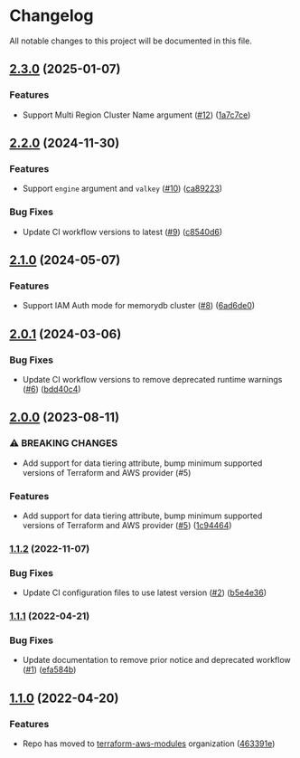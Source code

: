 # Changelog

All notable changes to this project will be documented in this file.

## [2.3.0](https://github.com/terraform-aws-modules/terraform-aws-memory-db/compare/v2.2.0...v2.3.0) (2025-01-07)


### Features

* Support Multi Region Cluster Name argument ([#12](https://github.com/terraform-aws-modules/terraform-aws-memory-db/issues/12)) ([1a7c7ce](https://github.com/terraform-aws-modules/terraform-aws-memory-db/commit/1a7c7cedfdae4ebb89dd3456952084382e2f5001))

## [2.2.0](https://github.com/terraform-aws-modules/terraform-aws-memory-db/compare/v2.1.0...v2.2.0) (2024-11-30)


### Features

* Support `engine` argument and `valkey` ([#10](https://github.com/terraform-aws-modules/terraform-aws-memory-db/issues/10)) ([ca89223](https://github.com/terraform-aws-modules/terraform-aws-memory-db/commit/ca8922385e93a7fce0fecfbb66b8f6e368a8d266))


### Bug Fixes

* Update CI workflow versions to latest ([#9](https://github.com/terraform-aws-modules/terraform-aws-memory-db/issues/9)) ([c8540d6](https://github.com/terraform-aws-modules/terraform-aws-memory-db/commit/c8540d6cea45cd7cfb61793838c097f14c64c0fd))

## [2.1.0](https://github.com/terraform-aws-modules/terraform-aws-memory-db/compare/v2.0.1...v2.1.0) (2024-05-07)


### Features

* Support IAM Auth mode for memorydb cluster ([#8](https://github.com/terraform-aws-modules/terraform-aws-memory-db/issues/8)) ([6ad6de0](https://github.com/terraform-aws-modules/terraform-aws-memory-db/commit/6ad6de024f49d24655299d567163b8109ec4d526))

## [2.0.1](https://github.com/terraform-aws-modules/terraform-aws-memory-db/compare/v2.0.0...v2.0.1) (2024-03-06)


### Bug Fixes

* Update CI workflow versions to remove deprecated runtime warnings ([#6](https://github.com/terraform-aws-modules/terraform-aws-memory-db/issues/6)) ([bdd40c4](https://github.com/terraform-aws-modules/terraform-aws-memory-db/commit/bdd40c4449e27134a5a66da46d1d24a61bb5d391))

## [2.0.0](https://github.com/terraform-aws-modules/terraform-aws-memory-db/compare/v1.1.2...v2.0.0) (2023-08-11)


### ⚠ BREAKING CHANGES

* Add support for data tiering attribute, bump minimum supported versions of Terraform and AWS provider (#5)

### Features

* Add support for data tiering attribute, bump minimum supported versions of Terraform and AWS provider ([#5](https://github.com/terraform-aws-modules/terraform-aws-memory-db/issues/5)) ([1c94464](https://github.com/terraform-aws-modules/terraform-aws-memory-db/commit/1c94464a0b18e4355988b776973f64cf6f76625a))

### [1.1.2](https://github.com/terraform-aws-modules/terraform-aws-memory-db/compare/v1.1.1...v1.1.2) (2022-11-07)


### Bug Fixes

* Update CI configuration files to use latest version ([#2](https://github.com/terraform-aws-modules/terraform-aws-memory-db/issues/2)) ([b5e4e36](https://github.com/terraform-aws-modules/terraform-aws-memory-db/commit/b5e4e36d3702772163698318ce7fe7ef7cc47668))

### [1.1.1](https://github.com/terraform-aws-modules/terraform-aws-memory-db/compare/v1.1.0...v1.1.1) (2022-04-21)


### Bug Fixes

* Update documentation to remove prior notice and deprecated workflow ([#1](https://github.com/terraform-aws-modules/terraform-aws-memory-db/issues/1)) ([efa584b](https://github.com/terraform-aws-modules/terraform-aws-memory-db/commit/efa584b61321f48d040ddf0c34b91d33e205538a))

## [1.1.0](https://github.com/clowdhaus/terraform-aws-memory-db/compare/v1.0.0...v1.1.0) (2022-04-20)


### Features

* Repo has moved to [terraform-aws-modules](https://github.com/terraform-aws-modules/terraform-aws-memory-db) organization ([463391e](https://github.com/clowdhaus/terraform-aws-memory-db/commit/463391e34a26b907dab03e8b7ae5b76eafda235f))

